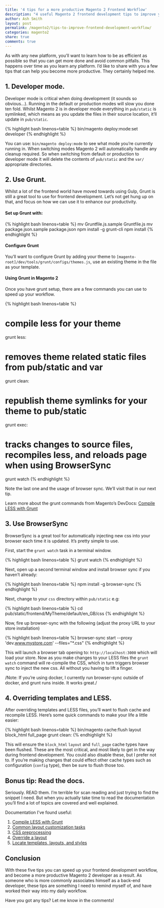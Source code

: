 ```yaml
---
title: '4 tips for a more productive Magento 2 Frontend Workflow'
description: "4 useful Magento 2 frontend development tips to improve your workflow efficiency."
author: Ash Smith
layout: post
permalink: /magento2/tips-to-improve-frontend-development-workflow/
categories: magento2
share: true
comments: true
---
```


As with any new platform, you’ll want to learn how to be as efficient as possible so that you can get more done and avoid common pitfalls. This happens over time as you learn any platform. I’d like to share with you a few tips that can help you become more productive. They certainly helped me.

## 1. Developer mode.
Developer mode is critical when doing development (it sounds so obvious…). Running in the default or production modes will slow you done ten fold. Whilst Magento 2 is in developer mode everything in `pub/static` is symlinked, which means as you update the files in their source location, it’ll update in `pub/static`.

{% highlight bash linenos=table %}
bin/magento deploy:mode:set developer
{% endhighlight %}

You can use: `bin/magento deploy:mode` to see what mode you’re currently running in. When switching modes Magento 2 will automatically handle any cleanup required. So when switching from default or production to developer mode it will delete the contents of `pub/static` and the `var/` appropriate directories.

## 2. Use Grunt.
Whilst  a lot of the frontend world have moved towards using Gulp, Grunt is still a great tool to use for frontend development. Let’s not get hung up on that, and focus on how we can use it to enhance our productivity.

#### Set up Grunt with:
{% highlight bash linenos=table %}
mv Gruntfile.js.sample Gruntfile.js
mv package.json.sample package.json
npm install -g grunt-cli
npm install
{% endhighlight %}

#### Configure Grunt

You’ll want to configure Grunt by adding your theme to `[magento-root]/dev/tools/grunt/configs/themes.js`, use an existing theme in the file as your template.

#### Using Grunt in Magento 2

Once you have grunt setup, there are a few commands you can use to speed up your workflow.

{% highlight bash linenos=table %}
# compile less for your theme
grunt less:<theme>

# removes theme related static files from pub/static and var
grunt clean:<theme>

# republish theme symlinks for your theme to pub/static
grunt exec:<theme>

# tracks changes to source files, recompiles less, and reloads page when using BrowserSync
grunt watch
{% endhighlight %}

Note the last one and the usage of browser sync. We’ll visit that in our next tip.

Learn more about the grunt commands from Magento’s DevDocs: [Compile LESS with Grunt](http://devdocs.magento.com/guides/v2.0/frontend-dev-guide/css-topics/css_debug.html)

## 3. Use BrowserSync
BrowserSync is a great tool for automatically injecting new css into your browser each time it is updated. It’s pretty simple to use.

First, start the `grunt watch` task in a terminal window.

{% highlight bash linenos=table %}
grunt watch
{% endhighlight %}

Next, open up a second terminal window and install browser sync if you haven’t already:

{% highlight bash linenos=table %}
npm install -g browser-sync
{% endhighlight %}

Next, change to your `css` directory within `pub/static` e.g:

{% highlight bash linenos=table %}
cd pub/static/frontend/MyTheme/default/en_GB/css
{% endhighlight %}

Now, fire up browser-sync with the following (adjust the proxy URL to your store installation)

{% highlight bash linenos=table %}
browser-sync start --proxy 'dev.www.mystore.com' --files="*.css"
{% endhighlight %}

This will launch a browser tab opening to: `http://localhost:3000` which will load your store. Now as you make changes to your LESS files the `grunt watch` command will re-compile the CSS, which in turn triggers browser sync to inject the new css. All without you having to lift a finger.

/Note: If you’re using docker, I currently run browser-sync outside of docker, and grunt runs inside. It works great./

## 4. Overriding templates and LESS.

After overriding templates and LESS files, you’ll want to flush cache and recompile LESS. Here’s some quick commands to make your life a little easier:

{% highlight bash linenos=table %}
bin/magento cache:flush layout block_html full_page
grunt clean:<theme>
{% endhighlight %}

This will ensure the `block_html` `layout`  and `full_page` cache types have been flushed. These are the most critical, and most likely to get in the way during frontend development. You could also disable these, but I prefer not to. If you’re making changes that could effect other cache types such as configuration (`config` type), then be sure to flush those too.

## Bonus tip: Read the docs.
Seriously. READ them. I’m terrible for scan reading and just trying to find the snippet I need. But when you actually take time to read the documentation you’ll find a lot of topics are covered and well explained.

Documentation I’ve found useful:
1. [Compile LESS with Grunt](http://devdocs.magento.com/guides/v2.0/frontend-dev-guide/css-topics/css_debug.html)
2. [Common layout customization tasks](http://devdocs.magento.com/guides/v2.0/frontend-dev-guide/layouts/xml-manage.html)
3. [CSS preprocessing](http://devdocs.magento.com/guides/v2.0/frontend-dev-guide/css-topics/css-preprocess.html)
4. [Override a layout](http://devdocs.magento.com/guides/v2.0/frontend-dev-guide/layouts/layout-override.html)
5. [Locate templates, layouts, and styles](http://devdocs.magento.com/guides/v2.0/frontend-dev-guide/themes/debug-theme.html)

## Conclusion
With these five tips you can speed up your frontend development workflow, and become a more productive Magento 2 developer as a result. As someone who is more commonly associates himself as a back-end developer, these tips are something I need to remind myself of, and have worked their way into my daily workflow.

Have you got any tips? Let me know in the comments!
